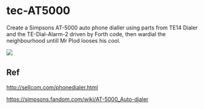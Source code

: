 # tec-AT5000
Create a Simpsons AT-5000 auto phone dialler using parts from TE14 Dialer and the TE-Dial-Alarm-2 driven by Forth code, then wardial the neighbourhood untill Mr Plod looses his cool.

![](https://github.com/SteveJustin1963/tec-AT5000/blob/master/pics/fp1.png)
![]()



## Ref
http://sellcom.com/phonedialer.html

https://simpsons.fandom.com/wiki/AT-5000_Auto-dialer

